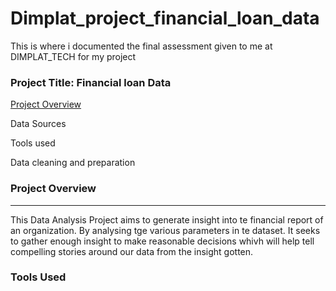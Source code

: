 # Dimplat_project_financial_loan_data
This is where i documented the final assessment given to me at DIMPLAT_TECH for my project
### Project Title: Financial loan Data

[Project Overview](project-overview)

Data  Sources

Tools used

Data cleaning and preparation

### Project Overview
---
This Data Analysis Project aims to generate insight into te financial report of an organization. By analysing tge various parameters in te dataset. It seeks to gather enough insight to make reasonable decisions whivh will help tell compelling stories around our data from the insight gotten.

### Tools Used

